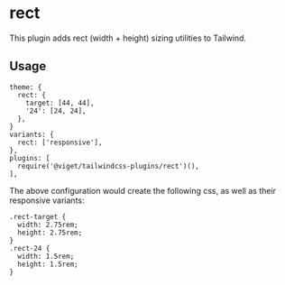 # rect

This plugin adds rect (width + height) sizing utilities to Tailwind.

## Usage

```
theme: {
  rect: {
    target: [44, 44],
    '24': [24, 24],
  },
}
variants: {
  rect: ['responsive'],
},
plugins: [
  require('@viget/tailwindcss-plugins/rect')(),
],
```

The above configuration would create the following css, as well as their responsive variants:

```
.rect-target {
  width: 2.75rem;
  height: 2.75rem;
}
.rect-24 {
  width: 1.5rem;
  height: 1.5rem;
}
```
